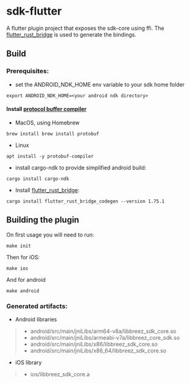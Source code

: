 # sdk-flutter

A flutter plugin project that exposes the sdk-core using ffi. 
The [flutter_rust_bridge](https://github.com/fzyzcjy/flutter_rust_bridge) is used to generate the bindings.

## Build

### Prerequisites:
* set the ANDROID_NDK_HOME env variable to your sdk home folder
```
export ANDROID_NDK_HOME=<your android ndk directory>
```
#### Install [protocol buffer compiler](https://github.com/protocolbuffers/protobuf/releases)
  * MacOS, using Homebrew
```
brew install brew install protobuf
```
  * Linux
```
apt install -y protobuf-compiler
```
* install cargo-ndk to provide simplified android build: 
```
cargo install cargo-ndk
```
* Install [flutter_rust_bridge](https://github.com/fzyzcjy/flutter_rust_bridge): 
```
cargo install flutter_rust_bridge_codegen --version 1.75.1
```

## Building the plugin
On first usage you will need to run:
```
make init
```
Then for iOS:
```
make ios
```
And for android
```
make android
```

### Generated artifacts:
* Android libraries
 >* android/src/main/jniLibs/arm64-v8a/libbreez_sdk_core.so
 >* android/src/main/jniLibs/armeabi-v7a/libbreez_core_sdk.so
 >* android/src/main/jniLibs/x86/libbreez_sdk_core.so
 >* android/src/main/jniLibs/x86_64/libbreez_sdk_core.so
* iOS library
 >* ios/libbreez_sdk_core.a
